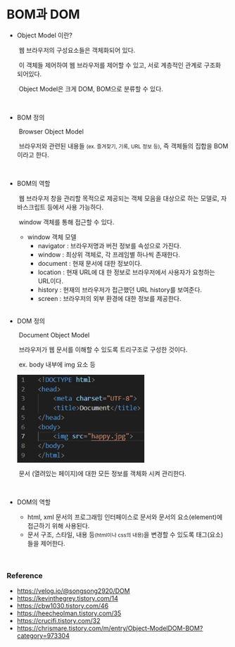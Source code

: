 # BOM과 DOM

- Object Model 이란?

  ​	웹 브라우저의 구성요소들은 객체화되어 있다. 

  ​	이 객체들 제어하여 웹 브라우저를 제어할 수 있고, 서로 계층적인 관계로 구조화 되어있다.

  ​	Object Model은 크게 DOM, BOM으로 분류할 수 있다.

  <br/>

- BOM 정의

  ​	Browser Object Model

  ​	브라우저와 관련된 내용들 <small>(ex. 즐겨찾기, 기록, URL 정보 등)</small>, 즉 객체들의 집합을 BOM이라고 한다.

  <br/>

- BOM의 역할

  ​	웹 브라우저 창을 관리할 목적으로 제공되는 객체 모음을 대상으로 하는 모델로, 자바스크립트 등에서 사용 가능하다.

  ​	window 객체를 통해 접근할 수 있다.

  - window 객체 모델
    - navigator : 브라우저명과 버전 정보를 속성으로 가진다.
    - window : 최상위 객체로, 각 프레임별 하나씩 존재한다.
    - document : 현재 문서에 대한 정보이다.
    - location : 현재 URL에 대 한 정보로 브라우저에서 사용자가 요청하는 URL이다.
    - history : 현재의 브라우저가 접근했던 URL history를 보여준다.
    - screen : 브라우저의 외부 환경에 대한 정보를 제공한다.

  <br/>

- DOM 정의

  ​	Document Object Model

  ​	브라우저가 웹 문서를 이해할 수 있도록 트리구조로 구성한 것이다.

  ​	ex. body 내부에 img 요소 등	

  <img src="resources/DOM.jpg" height="200px" align="center">

  ​	문서 (열려있는 페이지)에 대한 모든 정보를 객체화 시켜 관리한다.

<br/>

- DOM의 역할

  - html, xml 문서의 프로그래밍 인터페이스로 문서와 문서의 요소(element)에 접근하기 위해 사용된다.
  - 문서 구조, 스타일, 내용 등<small>(html이나 css의 내용)</small>을 변경할 수 있도록 태그(요소)들을 제어한다.

<br/>

### Reference

- https://velog.io/@songsong2920/DOM
- https://kevinthegrey.tistory.com/14
- https://cbw1030.tistory.com/46
- https://heecheolman.tistory.com/35
- https://crucifi.tistory.com/32
- https://chrismare.tistory.com/m/entry/Object-ModelDOM-BOM?category=973304
